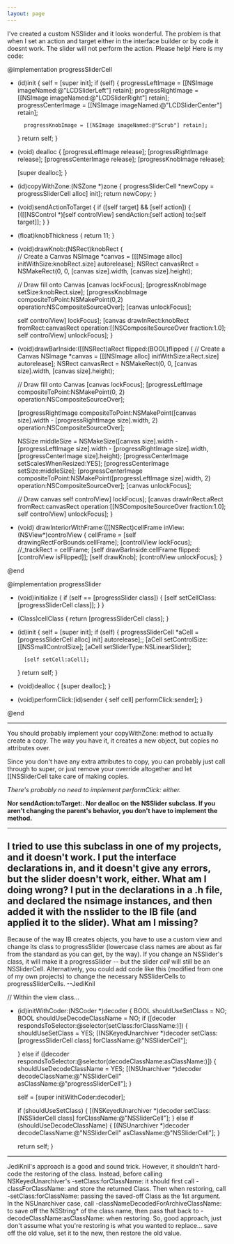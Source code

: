```yaml
---
layout: page
---
```


I've created a custom NSSlider and it looks wonderful. The problem is that when I set an action and target either in the interface builder or by code it doesnt work. The slider will not perform the action. Please help! Here is my code:

    
@implementation progressSliderCell

- (id)init 
{
	self = [super init];
    if (self) {
		progressLeftImage = [[NSImage imageNamed:@"LCDSliderLeft"] retain];
		progressRightImage = [[NSImage imageNamed:@"LCDSliderRight"] retain];
		progressCenterImage = [[NSImage imageNamed:@"LCDSliderCenter"] retain];
		
		progressKnobImage = [[NSImage imageNamed:@"Scrub"] retain];
    }
    return self;
}

- (void) dealloc
{
	[progressLeftImage release];
	[progressRightImage release];
	[progressCenterImage release];
	[progressKnobImage release];
	
	[super dealloc];
}

- (id)copyWithZone:(NSZone *)zone {
    progressSliderCell *newCopy = progressSliderCell alloc] init];
    return newCopy;
}

- (void)sendActionToTarget {
    if ([self target] && [self action]) {
        [([[NSControl *)[self controlView] sendAction:[self action] to:[self target]];
    }
}

- (float)knobThickness
{
	return 11;
}

- (void)drawKnob:(NSRect)knobRect
{	
	// Create a Canvas
	NSImage *canvas = [[[NSImage alloc] initWithSize:knobRect.size] autorelease];
	NSRect canvasRect = NSMakeRect(0, 0, [canvas size].width, [canvas size].height);
	
	// Draw fill onto Canvas
	[canvas lockFocus];
	[progressKnobImage setSize:knobRect.size];
	[progressKnobImage compositeToPoint:NSMakePoint(0,2)
							  operation:NSCompositeSourceOver];
	[canvas unlockFocus];
	
	self controlView] lockFocus];
	[canvas drawInRect:knobRect
			  fromRect:canvasRect
			 operation:[[NSCompositeSourceOver
			  fraction:1.0];
	self controlView] unlockFocus];
}

- (void)drawBarInside:([[NSRect)aRect flipped:(BOOL)flipped
{
	// Create a Canvas
	NSImage *canvas = [[[NSImage alloc] initWithSize:aRect.size] autorelease];
	NSRect canvasRect = NSMakeRect(0, 0, [canvas size].width, [canvas size].height);
	
	// Draw fill onto Canvas
	[canvas lockFocus];
	[progressLeftImage compositeToPoint:NSMakePoint(0, 2) 
							 operation:NSCompositeSourceOver];
	
	[progressRightImage compositeToPoint:NSMakePoint([canvas size].width - [progressRightImage size].width, 2) 
							   operation:NSCompositeSourceOver];
	
	NSSize middleSize = NSMakeSize([canvas size].width - [progressLeftImage size].width - [progressRightImage size].width, [progressCenterImage size].height);
	[progressCenterImage setScalesWhenResized:YES];
	[progressCenterImage setSize:middleSize];
	[progressCenterImage compositeToPoint:NSMakePoint([progressLeftImage size].width, 2) 
								operation:NSCompositeSourceOver];
	[canvas unlockFocus];
		
	// Draw canvas
	self controlView] lockFocus];
	[canvas drawInRect:aRect
			  fromRect:canvasRect
			 operation:[[NSCompositeSourceOver
			  fraction:1.0];
	self controlView] unlockFocus];
}

- (void) drawInteriorWithFrame:([[NSRect)cellFrame inView:(NSView*)controlView {
    cellFrame = [self drawingRectForBounds:cellFrame];
    [controlView lockFocus];
    //_trackRect = cellFrame;
    [self drawBarInside:cellFrame flipped:[controlView isFlipped]];
    [self drawKnob];
    [controlView unlockFocus];
}

@end

@implementation progressSlider

+ (void)initialize {
    if (self == [progressSlider class]) {
        [self setCellClass:[progressSliderCell class]];
    }
}

+ (Class)cellClass {
    return [progressSliderCell class];
}

- (id)init
{
	self = [super init];
	if (self) {
		progressSliderCell *aCell = [progressSliderCell alloc] init] autorelease];;
		[aCell setControlSize:[[NSSmallControlSize];
		[aCell setSliderType:NSLinearSlider];
		
		[self setCell:aCell];
	}
	return self;
}

- (void)dealloc
{
	[super dealloc];
}

- (void)performClick:(id)sender {
    self cell] performClick:sender];
}

@end


----

You should probably implement your     copyWithZone: method to actually create a copy. The way you have it, it creates a new object, but copies no attributes over.

Since you don't have any extra attributes to copy, you can probably just call through to     super, or just remove your override altogether and let [[NSSliderCell take care of making copies.

*There's probably no need to implement     performClick: either.*

**Nor     sendAction:toTarget:.  Nor dealloc on the NSSlider subclass.  If you aren't changing the parent's behavior, you don't have to implement the method.**

----

I tried to use this subclass in one of my projects, and it doesn't work. I put the interface declarations in, and it doesn't give any errors, but the slider doesn't work, either. What am I doing wrong? I put in the declarations in a .h file, and declared the nsimage instances, and then added it with the nsslider to the IB file (and applied it to the slider). What am I missing?
----
Because of the way IB creates objects, you have to use a custom view and change its class to progressSlider (lowercase class names are about as far from the standard as you can get, by the way). If you change an NSSlider's class, it will make it a progressSlider -- but the slider *cell* will still be an NSSliderCell. Alternatively, you could add code like this (modified from one of my own projects) to change the necessary NSSliderCell<nowiki/>s to progressSliderCells. --JediKnil
    
// Within the view class...

- (id)initWithCoder:(NSCoder *)decoder
{
	BOOL shouldUseSetClass = NO;
	BOOL shouldUseDecodeClassName = NO;
	if ([decoder respondsToSelector:@selector(setClass:forClassName:)]) {
		shouldUseSetClass = YES;
		[(NSKeyedUnarchiver *)decoder setClass:[progressSliderCell class] forClassName:@"NSSliderCell"];
		
	} else if ([decoder respondsToSelector:@selector(decodeClassName:asClassName:)]) {
		shouldUseDecodeClassName = YES;
		[(NSUnarchiver *)decoder decodeClassName:@"NSSliderCell" asClassName:@"progressSliderCell"];
	}

	self = [super initWithCoder:decoder];

	if (shouldUseSetClass) {
		[(NSKeyedUnarchiver *)decoder setClass:[NSSliderCell class] forClassName:@"NSSliderCell"];
	} else if (shouldUseDecodeClassName) {
		[(NSUnarchiver *)decoder decodeClassName:@"NSSliderCell" asClassName:@"NSSliderCell"];
	}
	
	return self;
}


----
JediKnil's approach is a good and sound trick. However, it shouldn't hard-code the restoring of the class. Instead, before calling NSKeyedUnarchiver's -setClass:forClassName: it should first call -classForClassName: and store the returned Class. Then when restoring, call -setClass:forClassName: passing the saved-off Class as the 1st argument.  In the NSUnarchiver case, call -classNameDecodedForArchiveClassName: to save off the NSString* of the class name, then pass that back to -decodeClassName:asClassName: when restoring.  So, good approach, just don't assume what you're restoring is what you wanted to replace... save off the old value, set it to the new, then restore the old value.
